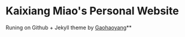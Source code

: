 # Kaixiang Miao's Personal Website

Runing on Github + Jekyll theme by [Gaohaoyang](https://github.com/Gaohaoyang/gaohaoyang.github.io)**

